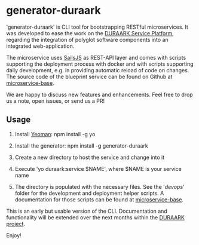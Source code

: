 # generator-duraark

'generator-duraark' is CLI tool for bootstrapping RESTful microservices. It was developed to ease the work on the [DURAARK Service Platform](https://github.com/DURAARK/duraark-platform-api), regarding the integration of polyglot software components into an integrated web-application.

The microservice uses [SailsJS](http://sailsjs.org) as REST-API layer and comes with scripts supporting the deployment process with docker and with scripts supporting daily development, e.g. in providing automatic reload of code on changes. The source code of the blueprint service can be found on Github at [microservice-base](https://github.com/DURAARK/microservice-base). 

We are happy to discuss new features and enhancements. Feel free to drop us a note, open issues, or send us a PR!

## Usage

1. Install [Yeoman](http://yeoman.io): npm install -g yo

2. Install the generator: npm install -g generator-duraark

3. Create a new directory to host the service and change into it

4. Execute 'yo duraark:service $NAME', where $NAME is your service name

5. The directory is populated with the necessary files. See the '_devops_' folder for the development and deployment helper scripts. A documentation for those scripts can be found at [microservice-base](https://github.com/DURAARK/microservice-base).

This is an early but usable version of the CLI. Documentation and functionality will be extended over the next months within the [DURAARK project](http://duraark.eu).

Enjoy!
